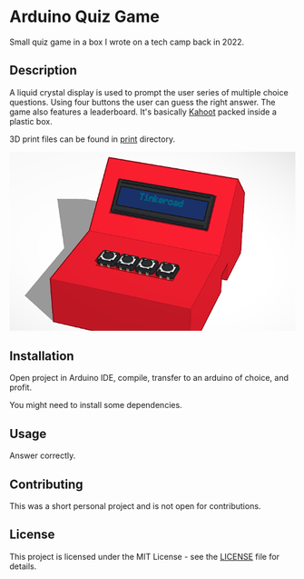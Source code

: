 
# Arduino Quiz Game

Small quiz game in a box I wrote on a tech camp back in 2022.

## Description

A liquid crystal display is used to prompt the user series of multiple choice questions. Using four buttons the user can guess the right answer. The game also features a leaderboard. It's basically [Kahoot](https://kahoot.com/) packed inside a plastic box.

3D print files can be found in [print](/print/) directory.

![The plastic box in question](/media/image.png)

## Installation

Open project in Arduino IDE, compile, transfer to an arduino of choice, and profit.

You might need to install some dependencies.

## Usage

Answer correctly.

## Contributing

This was a short personal project and is not open for contributions.

## License

This project is licensed under the MIT License - see the [LICENSE](/LICENSE) file for details.
